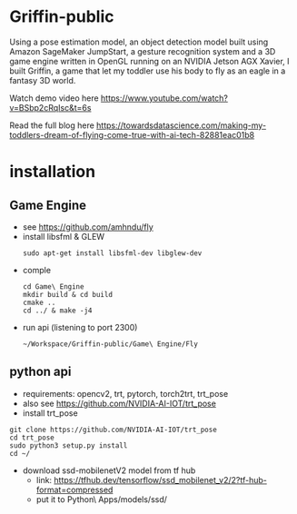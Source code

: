 # Griffin-public

Using a pose estimation model, an object detection model built using Amazon SageMaker JumpStart, a gesture recognition system and a 3D game engine written in OpenGL running on an NVIDIA Jetson AGX Xavier, I built Griffin, a game that let my toddler use his body to fly as an eagle in a fantasy 3D world.

Watch demo video here
https://www.youtube.com/watch?v=BSbp2cRqIsc&t=6s

Read the full blog here
https://towardsdatascience.com/making-my-toddlers-dream-of-flying-come-true-with-ai-tech-82881eac01b8


# installation

## Game Engine

- see https://github.com/amhndu/fly
- install libsfml & GLEW 
    ```
    sudo apt-get install libsfml-dev libglew-dev
    ```
- comple 
    ```
    cd Game\ Engine
    mkdir build & cd build 
    cmake ..
    cd ../ & make -j4

    ```
- run api  (listening to port 2300) 
    ```
    ~/Workspace/Griffin-public/Game\ Engine/Fly
    ```

## python api

- requirements: opencv2, trt, pytorch, torch2trt, trt_pose 
- also see https://github.com/NVIDIA-AI-IOT/trt_pose
- install trt_pose
```
git clone https://github.com/NVIDIA-AI-IOT/trt_pose
cd trt_pose
sudo python3 setup.py install
cd ~/
``` 
- download ssd-mobilenetV2 model from tf hub 
    * link: https://tfhub.dev/tensorflow/ssd_mobilenet_v2/2?tf-hub-format=compressed
    * put it to Python\ Apps/models/ssd/
 
 
